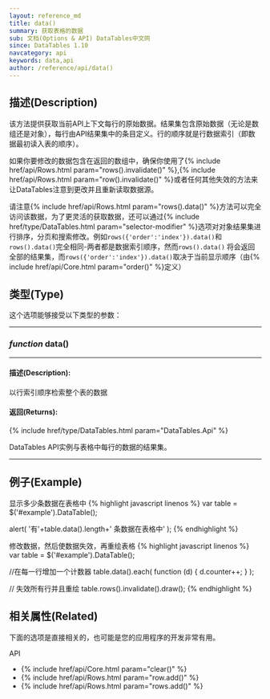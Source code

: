 ```yaml
---
layout: reference_md
title: data()
summary: 获取表格的数据
sub: 文档(Options & API) DataTables中文网
since: DataTables 1.10
navcategory: api
keywords: data,api
author: /reference/api/data()
---
```



## 描述(Description)
该方法提供获取当前API上下文每行的原始数据。结果集包含原始数据（无论是数组还是对象），每行由API结果集中的条目定义。行的顺序就是行数据索引（即数据最初读入表的顺序）。

如果你要修改的数据包含在返回的数组中，确保你使用了{% include href/api/Rows.html param="rows().invalidate()" %},{% include href/api/Rows.html param="row().invalidate()" %}或者任何其他失效的方法来让DataTables注意到更改并且重新读取数据源。

请注意{% include href/api/Rows.html param="rows().data()" %}方法可以完全访问该数据，为了更灵活的获取数据，还可以通过{% include href/type/DataTables.html param="selector-modifier" %}选项对对象结果集进行排序，分页和搜索修改。例如`rows({'order':'index'}).data()`和`rows().data()`完全相同-两者都是数据索引顺序，然而`rows().data()`
将会返回全部的结果集，而`rows({'order':'index'}).data()`取决于当前显示顺序（由{% include href/api/Core.html param="order()" %}定义）

## 类型(Type)
这个选项能够接受以下类型的参数：

---
### _function_ **data()**   
---

#### 描述(Description):
以行索引顺序检索整个表的数据

#### 返回(Returns):

{% include href/type/DataTables.html param="DataTables.Api" %}

DataTables API实例与表格中每行的数据的结果集。

--- 
    
## 例子(Example)

显示多少条数据在表格中
{% highlight javascript linenos %}
var table = $('#example').DataTable();
 
alert( '有'+table.data().length+' 条数据在表格中' );
{% endhighlight %}

修改数据，然后使数据失效，再重绘表格
{% highlight javascript linenos %}
var table = $('#example').DataTable();
 
//在每一行增加一个计数器
table.data().each( function (d) {
    d.counter++;
} );
 
// 失效所有行并且重绘
table.rows().invalidate().draw();
{% endhighlight %}



## 相关属性(Related)
下面的选项是直接相关的，也可能是您的应用程序的开发非常有用。

API

- {% include href/api/Core.html param="clear()" %}
- {% include href/api/Rows.html param="row.add()" %}
- {% include href/api/Rows.html param="rows.add()" %}

